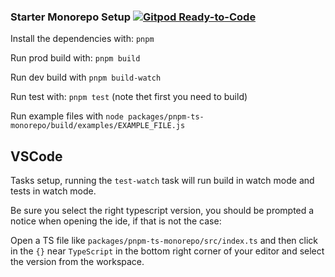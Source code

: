 ### Starter Monorepo Setup [![Gitpod Ready-to-Code](https://img.shields.io/badge/Gitpod-ready--to--code-908a85?logo=gitpod)](https://gitpod.io/#https://github.com/evelant/pnpm-ts-monorepo)

Install the dependencies with: `pnpm`

Run prod build with: `pnpm build`

Run dev build with `pnpm build-watch`

Run test with: `pnpm test` (note thet first you need to build)

Run example files with `node packages/pnpm-ts-monorepo/build/examples/EXAMPLE_FILE.js`

## VSCode

Tasks setup, running the `test-watch` task will run build in watch mode and tests in watch mode.

Be sure you select the right typescript version, you should be prompted a notice when opening the ide, if that is not the case:

Open a TS file like `packages/pnpm-ts-monorepo/src/index.ts` and then click in the `{}` near `TypeScript` in the bottom right corner of your editor and select the version from the workspace.
